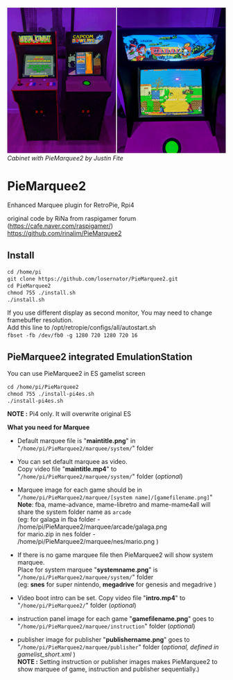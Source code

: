 ![marquee example00](piemarquee00.jpg)
*Cabinet with PieMarquee2 by Justin Fite*

# PieMarquee2
Enhanced Marquee plugin for RetroPie, Rpi4  

original code by RiNa from raspigamer forum (https://cafe.naver.com/raspigamer/)   
https://github.com/rinalim/PieMarquee2

## Install
```
cd /home/pi
git clone https://github.com/losernator/PieMarquee2.git
cd PieMarquee2
chmod 755 ./install.sh
./install.sh
```
If you use different display as second monitor, You may need to change framebuffer resolution.  
Add this line to /opt/retropie/configs/all/autostart.sh  
`fbset -fb /dev/fb0 -g 1280 720 1280 720 16`

## PieMarquee2 integrated EmulationStation
You can use PieMarquee2 in ES gamelist screen
```
cd /home/pi/PieMarquee2
chmod 755 ./install-pi4es.sh
./install-pi4es.sh
```
**NOTE :** Pi4 only. It will overwrite original ES

**What you need for Marquee** 

  * Default marquee file is "**maintitle.png**" in "`/home/pi/PieMarquee2/marquee/system/`" folder  
  
  * You can set default marquee as video.  
    Copy video file "**maintitle.mp4**" to "`/home/pi/PieMarquee2/marquee/system/`" folder (*optional*)
    
  * Marquee image for each game should be in "`/home/pi/PieMarquee2/marquee/[system name]/[gamefilename.png]`"   
    **Note**: fba, mame-advance, mame-libretro and mame-mame4all will share the system folder name as `arcade`  
    (eg: for galaga in fba folder - /home/pi/PieMarquee2/marquee/arcade/galaga.png  
         for mario.zip in nes folder - /home/pi/PieMarquee2/marquee/nes/mario.png )
         
  * If there is no game marquee file then PieMarquee2 will show system marquee.  
    Place for system marquee "**systemname.png**" is "`/home/pi/PieMarquee2/marquee/system/`" folder  
    (eg: **snes** for super nintendo, **megadrive** for genesis and megadrive )
    
  * Video boot intro can be set. Copy video file "**intro.mp4**" to "`/home/pi/PieMarquee2/`" folder (*optional*)
  
  * instruction panel image for each game "**gamefilename.png**" goes to "`/home/pi/PieMarquee2/marquee/instruction`" folder (*optional*)
  * publisher image for publisher "**publishername.png**" goes to "`/home/pi/PieMarquee2/marquee/publisher`" folder (*optional, defined in gamelist_short.xml* )  
    **NOTE :** Setting instruction or publisher images makes PieMarquee2 to show marquee of game, instruction and publisher sequentially.)
